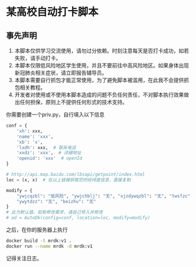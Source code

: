 # 某高校自动打卡脚本

## 事先声明
1. 本脚本仅供学习交流使用，请勿过分依赖。时刻注意每天是否打卡成功，如若失败，请手动打卡。
2. 本脚本仅限低风险地区学生使用，并且不要前往中高风险地区。如果身体出现新冠肺炎相关症状，请立即报告辅导员。
3. 本脚本需要自行抓包才能正常使用，为了避免脚本被滥用，在此我不会提供抓包相关教程。
4. 开发者对使用或不使用本脚本造成的问题不负任何责任，不对脚本执行效果做出任何担保，原则上不提供任何形式的技术支持。



你需要创建一个priv.py，自行填入以下信息
```python
conf = {
    'xh': xxx,
    'name': 'xxx',
    'xb': 'x',
    'lxdh': xxx,  # 联系电话
    'xxdz': 'xxx',  # 详细地址
    'openid': 'xxx'  # openId
}

# http://api.map.baidu.com/lbsapi/getpoint/index.html
loc = (x, x)  # 在以上链接获取您的经纬度信息，直接复制

modify = {
    "ywjcqzbl": "低风险", "ywjchblj": "无", "xjzdywqzbl": "无", "twsfzc": "是",
    "ywytdzz": "无", "beizhu": "无"
}   
# 此为默认值，如有修改需求，请自己导入并修改
# ad = AutoDk(config=conf, location=loc, modify=modify)
```



之后，在你的服务器上执行

```bash
docker build -t mrdk:v1 .
docker run --name mrdk -d mrdk:v1
```

记得关注日志。